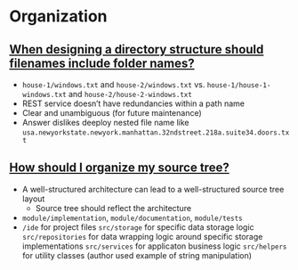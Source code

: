 # Organization

## [When designing a directory structure should filenames include folder names?](https://softwareengineering.stackexchange.com/questions/312533/when-designing-a-directory-structure-should-filenames-include-folder-names)
* `house-1/windows.txt` and `house-2/windows.txt` vs. `house-1/house-1-windows.txt` and `house-2/house-2-windows.txt`
* REST service doesn’t have redundancies within a path name
* Clear and unambiguous (for future maintenance)
* Answer dislikes deeploy nested file name like `usa.newyorkstate.newyork.manhattan.32ndstreet.218a.suite34.doors.txt`

## [How should I organize my source tree?](https://softwareengineering.stackexchange.com/questions/81899/how-should-i-organize-my-source-tree)
* A well-structured architecture can lead to a well-structured source tree layout
  * Source tree should reflect the architecture
* `module/implementation`, `module/documentation`, `module/tests`
* `/ide` for project files
`src/storage` for specific data storage logic
`src/repositories` for data wrapping logic around specific storage implementations
`src/services` for applicaton business logic
`src/helpers` for utility classes (author used example of string manipulation)

